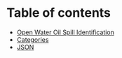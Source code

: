 # Table of contents

* [Open Water Oil Spill Identification](README.md)
* [Categories](categories.md)
* [JSON](json.md)
